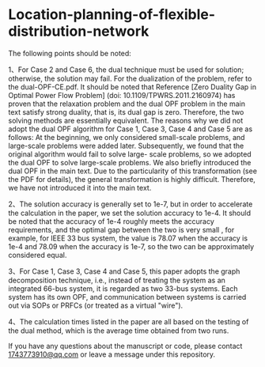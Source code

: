 # Location-planning-of-flexible-distribution-network

The following points should be noted:

  1、For Case 2 and Case 6, the dual technique must be used for solution; otherwise, the solution may fail. For the dualization of the problem, refer to the dual-OPF-CE.pdf. It 
  should be noted that Reference [Zero Duality Gap in Optimal Power Flow Problem] (doi: 10.1109/TPWRS.2011.2160974) has proven that the relaxation problem and the dual OPF problem in 
  the main text satisfy strong duality, that is, its dual gap is zero. Therefore, the two solving methods are essentially equivalent. The reasons why we did not adopt the dual OPF algorithm for Case 1, Case 3, Case 4 and Case 5 are as follows: 
  At the beginning, we only considered small-scale problems, and large-scale problems were added later. Subsequently, we found that the original algorithm would fail to solve large-
  scale problems, so we adopted the dual OPF to solve large-scale problems. We also briefly introduced the dual OPF in the main text. Due to the particularity of this transformation (see the PDF for details), the general transformation is highly difficult. Therefore, we have not introduced it into the main text.

  2、The solution accuracy is generally set to 1e-7, but in order to accelerate the calculation in the paper, we set the solution accuracy to 1e-4. It should be noted that the 
accuracy of 1e-4 roughly meets the accuracy requirements, and the optimal gap between the two is very small , for example, for IEEE 33 bus system, the value is 78.07 when 
the accuracy is 1e-4 and 78.09 when the accuracy is 1e-7, so the two can be approximately considered equal.

  3、For Case 1, Case 3, Case 4 and Case 5, this paper adopts the graph decomposition technique, i.e., instead of treating the system as an integrated 66-bus system, it is regarded 
as two 33-bus systems. Each system has its own OPF, and communication between systems is carried out via SOPs or PRFCs (or treated as a virtual "wire").

  4、The calculation times listed in the paper are all based on the testing of the dual method, which is the average time obtained from two runs.


If you have any questions about the manuscript or code, please contact 1743773910@qq.com or leave a message under this repository.

  
